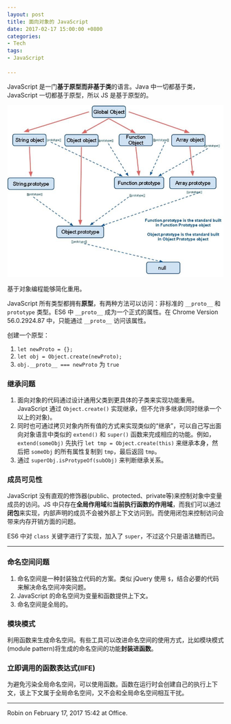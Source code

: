 ```yaml
---
layout: post
title: 面向对象的 JavaScript
date: 2017-02-17 15:00:00 +0800
categories:
- Tech
tags:
- JavaScript

---
```


JavaScript 是一门**基于原型而非基于类**的语言。Java 中一切都基于类，JavaScript 一切都基于原型，所以 JS 是基于原型的。

![how-to-traverse-dom](../uploads/tech/javascript/javascript-object-system.jpeg)

基于对象编程能够简化重用。

JavaScript 所有类型都拥有**原型**，有两种方法可以访问：非标准的 `__proto__` 和 `prototype` 类型。ES6 中 `__proto__` 成为一个正式的属性。在 Chrome Version 56.0.2924.87 中，只能通过 `__proto__` 访问该属性。

创建一个原型：

1. `let newProto = {};`
2. `let obj = Object.create(newProto);`
3. `obj.__proto__ === newProto` 为 `true`


### 继承问题

1. 面向对象的代码通过设计通用父类到更具体的子类来实现功能重用。JavaScript 通过 `Object.create()` 实现继承，但不允许多继承(同时继承一个以上的对象)。
2. 同时也可通过拷贝对象内所有值的方式来实现类似的“继承”，可以自己写出面向对象语言中类似的 `extend()` 和 `super()` 函数来完成相应的功能。例如，`extend(someObj)` 先执行 `let tmp = Object.create(this)` 来继承本身，然后把 `someObj` 的所有属性复制到 `tmp`，最后返回 `tmp`。
3. 通过 `superObj.isProtypeOf(subObj)` 来判断继承关系。

### 成员可见性

JavaScript 没有直观的修饰器(public、protected、private等)来控制对象中变量成员的访问。JS 中只存在**全局作用域**和**当前执行函数的作用域**，而我们可以通过**闭包**来实现，内部声明的成员不会被外部上下文访问到。而使用闭包来控制访问会带来内存开销方面的问题。

ES6 中对 `class` 关键字进行了实现，加入了 `super`，不过这个只是语法糖而已。

----

### 命名空间问题

1. 命名空间是一种封装独立代码的方案。类似 jQuery 使用 `$`，结合必要的代码来解决命名空间冲突问题。
2. JavaScript 的命名空间为变量和函数提供上下文。
3. 命名空间是全局的。

### 模块模式

利用函数来生成命名空间。有些工具可以改进命名空间的使用方式，比如模块模式(module pattern)将生成的命名空间的功能**封装进函数**。

### 立即调用的函数表达式(IIFE)

为避免污染全局命名空间，可以使用函数。函数在运行时会创建自己的执行上下文，该上下文属于全局命名空间，又不会和全局命名空间相互干扰。

----

Robin on February 17, 2017 15:42 at Office.
